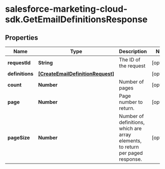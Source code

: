 # salesforce-marketing-cloud-sdk.GetEmailDefinitionsResponse

## Properties
Name | Type | Description | Notes
------------ | ------------- | ------------- | -------------
**requestId** | **String** | The ID of the request | [optional] 
**definitions** | [**[CreateEmailDefinitionRequest]**](CreateEmailDefinitionRequest.md) |  | [optional] 
**count** | **Number** | Number of pages | [optional] 
**page** | **Number** | Page number to return. | [optional] 
**pageSize** | **Number** | Number of definitions, which are array elements, to return per paged response. | [optional] 



